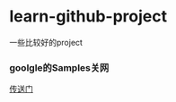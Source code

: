 # learn-github-project
一些比较好的project 
<h3>goolgle的Samples关网 </h3>
<a href="https://github.com/googlesamples?page=1"> 传送门</a>
